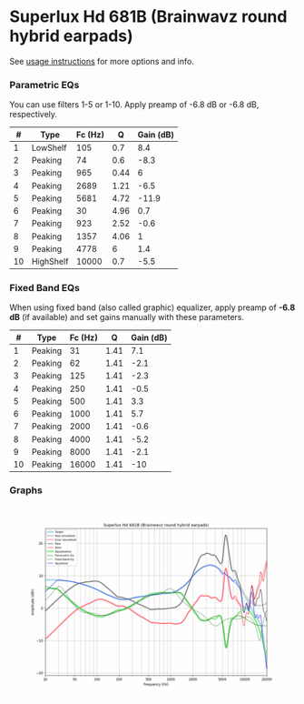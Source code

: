 # Superlux Hd 681B (Brainwavz round hybrid earpads)
See [usage instructions](https://github.com/jaakkopasanen/AutoEq#usage) for more options and info.

### Parametric EQs
You can use filters 1-5 or 1-10. Apply preamp of -6.8 dB or -6.8 dB, respectively.

|   # | Type      |   Fc (Hz) |    Q |   Gain (dB) |
|-----|-----------|-----------|------|-------------|
|   1 | LowShelf  |       105 | 0.7  |         8.4 |
|   2 | Peaking   |        74 | 0.6  |        -8.3 |
|   3 | Peaking   |       965 | 0.44 |         6   |
|   4 | Peaking   |      2689 | 1.21 |        -6.5 |
|   5 | Peaking   |      5681 | 4.72 |       -11.9 |
|   6 | Peaking   |        30 | 4.96 |         0.7 |
|   7 | Peaking   |       923 | 2.52 |        -0.6 |
|   8 | Peaking   |      1357 | 4.06 |         1   |
|   9 | Peaking   |      4778 | 6    |         1.4 |
|  10 | HighShelf |     10000 | 0.7  |        -5.5 |

### Fixed Band EQs
When using fixed band (also called graphic) equalizer, apply preamp of **-6.8 dB** (if available) and set gains manually with these parameters.

|   # | Type    |   Fc (Hz) |    Q |   Gain (dB) |
|-----|---------|-----------|------|-------------|
|   1 | Peaking |        31 | 1.41 |         7.1 |
|   2 | Peaking |        62 | 1.41 |        -2.1 |
|   3 | Peaking |       125 | 1.41 |        -2.3 |
|   4 | Peaking |       250 | 1.41 |        -0.5 |
|   5 | Peaking |       500 | 1.41 |         3.3 |
|   6 | Peaking |      1000 | 1.41 |         5.7 |
|   7 | Peaking |      2000 | 1.41 |        -0.6 |
|   8 | Peaking |      4000 | 1.41 |        -5.2 |
|   9 | Peaking |      8000 | 1.41 |        -2.1 |
|  10 | Peaking |     16000 | 1.41 |       -10   |

### Graphs
![](./Superlux%20Hd%20681B%20(Brainwavz%20round%20hybrid%20earpads).png)
